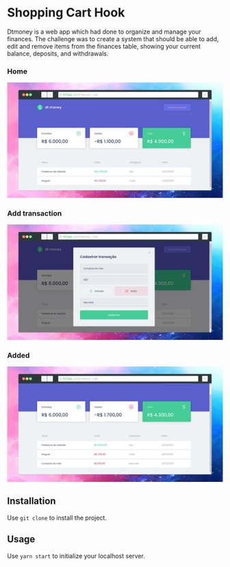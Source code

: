 # Shopping Cart Hook

Dtmoney is a web app which had done to organize and manage your finances. The challenge was to create a system that should be able to add, edit and remove items from the finances table, showing your current balance, deposits, and withdrawals.

### Home
![Home](https://github.com/AdrianKnapp/dtmoney/blob/master/prints/home.png)

### Add transaction
![Cart](https://github.com/AdrianKnapp/dtmoney/blob/master/prints/add-transaction.png)

### Added
![Home](https://github.com/AdrianKnapp/dtmoney/blob/master/prints/added.png)
## Installation

Use ```git clone``` to install the project.

## Usage

Use ```yarn start``` to initialize your localhost server.
